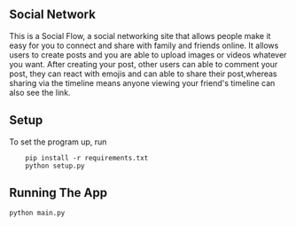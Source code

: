 ## Social Network

This is a Social Flow, a social networking site that allows people make it easy for you to connect and share with family and friends online. It allows users to create posts and you are able to upload images or videos whatever you want. After creating your post, other users can able to comment your post, they can react with emojis and can able to share their post,whereas sharing via the timeline means anyone viewing your friend's timeline can also see the link.


## Setup

To set the program up, run
```
    pip install -r requirements.txt
    python setup.py
```
## Running The App

```bash
python main.py
```
